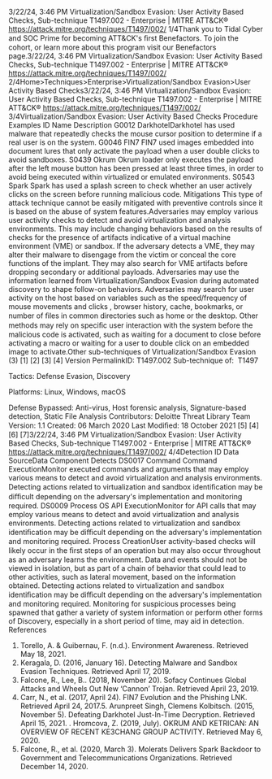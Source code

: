 3/22/24, 3:46 PM Virtualization/Sandbox Evasion: User Activity Based Checks, Sub-technique T1497.002 - Enterprise | MITRE ATT&CK®
https://attack.mitre.org/techniques/T1497/002/ 1/4Thank you to Tidal Cyber and SOC Prime for becoming ATT&CK's ﬁrst Benefactors. To join the cohort, or learn more about this program visit our
Benefactors page.3/22/24, 3:46 PM Virtualization/Sandbox Evasion: User Activity Based Checks, Sub-technique T1497.002 - Enterprise | MITRE ATT&CK®
https://attack.mitre.org/techniques/T1497/002/ 2/4Home>Techniques>Enterprise>Virtualization/Sandbox Evasion>User Activity Based Checks3/22/24, 3:46 PM Virtualization/Sandbox Evasion: User Activity Based Checks, Sub-technique T1497.002 - Enterprise | MITRE ATT&CK®
https://attack.mitre.org/techniques/T1497/002/ 3/4Virtualization/Sandbox Evasion: User Activity Based
Checks
Procedure Examples
ID Name Description
G0012 DarkhotelDarkhotel has used malware that repeatedly checks the mouse cursor position to determine if a real user is on the
system.
G0046 FIN7 FIN7 used images embedded into document lures that only activate the payload when a user double clicks to
avoid sandboxes.
S0439 Okrum Okrum loader only executes the payload after the left mouse button has been pressed at least three times, in
order to avoid being executed within virtualized or emulated environments.
S0543 Spark Spark has used a splash screen to check whether an user actively clicks on the screen before running malicious
code.
Mitigations
This type of attack technique cannot be easily mitigated with preventive controls since it is based on the abuse of system features.Adversaries may employ various user activity checks to detect and avoid virtualization and analysis environments. This may include
changing behaviors based on the results of checks for the presence of artifacts indicative of a virtual machine environment (VME) or
sandbox. If the adversary detects a VME, they may alter their malware to disengage from the victim or conceal the core functions of the
implant. They may also search for VME artifacts before dropping secondary or additional payloads. Adversaries may use the information
learned from Virtualization/Sandbox Evasion during automated discovery to shape follow-on behaviors.
Adversaries may search for user activity on the host based on variables such as the speed/frequency of mouse movements and clicks ,
browser history, cache, bookmarks, or number of ﬁles in common directories such as home or the desktop. Other methods may rely on
speciﬁc user interaction with the system before the malicious code is activated, such as waiting for a document to close before activating a
macro or waiting for a user to double click on an embedded image to activate.Other sub-techniques of Virtualization/Sandbox Evasion (3)
[1]
[2]
[3] [4]
Version PermalinkID: T1497.002
Sub-technique of:  T1497

Tactics: Defense Evasion, Discovery

Platforms: Linux, Windows, macOS

Defense Bypassed: Anti-virus, Host forensic analysis, Signature-based detection, Static File Analysis
Contributors: Deloitte Threat Library Team
Version: 1.1
Created: 06 March 2020
Last Modiﬁed: 18 October 2021
[5]
[4]
[6]
[7]3/22/24, 3:46 PM Virtualization/Sandbox Evasion: User Activity Based Checks, Sub-technique T1497.002 - Enterprise | MITRE ATT&CK®
https://attack.mitre.org/techniques/T1497/002/ 4/4Detection
ID Data SourceData Component Detects
DS0017 Command Command
ExecutionMonitor executed commands and arguments that may employ various means to detect and
avoid virtualization and analysis environments. Detecting actions related to virtualization and
sandbox identiﬁcation may be diﬃcult depending on the adversary's implementation and
monitoring required.
DS0009 Process OS API
ExecutionMonitor for API calls that may employ various means to detect and avoid virtualization and
analysis environments. Detecting actions related to virtualization and sandbox identiﬁcation
may be diﬃcult depending on the adversary's implementation and monitoring required.
Process
CreationUser activity-based checks will likely occur in the ﬁrst steps of an operation but may also occur
throughout as an adversary learns the environment. Data and events should not be viewed in
isolation, but as part of a chain of behavior that could lead to other activities, such as lateral
movement, based on the information obtained. Detecting actions related to virtualization and
sandbox identiﬁcation may be diﬃcult depending on the adversary's implementation and
monitoring required. Monitoring for suspicious processes being spawned that gather a variety
of system information or perform other forms of Discovery, especially in a short period of time,
may aid in detection.
References
1. Torello, A. & Guibernau, F. (n.d.). Environment Awareness.
Retrieved May 18, 2021.
2. Keragala, D. (2016, January 16). Detecting Malware and
Sandbox Evasion Techniques. Retrieved April 17, 2019.
3. Falcone, R., Lee, B.. (2018, November 20). Sofacy Continues
Global Attacks and Wheels Out New ‘Cannon’ Trojan. Retrieved
April 23, 2019.
4. Carr, N., et al. (2017, April 24). FIN7 Evolution and the Phishing
LNK. Retrieved April 24, 2017.5. Arunpreet Singh, Clemens Kolbitsch. (2015, November 5).
Defeating Darkhotel Just-In-Time Decryption. Retrieved April
15, 2021.
. Hromcova, Z. (2019, July). OKRUM AND KETRICAN: AN
OVERVIEW OF RECENT KE3CHANG GROUP ACTIVITY.
Retrieved May 6, 2020.
7. Falcone, R., et al. (2020, March 3). Molerats Delivers Spark
Backdoor to Government and Telecommunications
Organizations. Retrieved December 14, 2020.